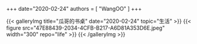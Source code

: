 +++
date="2020-02-24"
authors = [
    "WangOO"
]
+++

{{< galleryImg title="瓜哥的书桌" date="2020-02-24" topic="生活" >}}
    {{< figure src="47E88439-2034-4CFB-B217-A6D81A353D6E.jpeg" width="300" repo="life" >}}
{{< /galleryImg >}}
